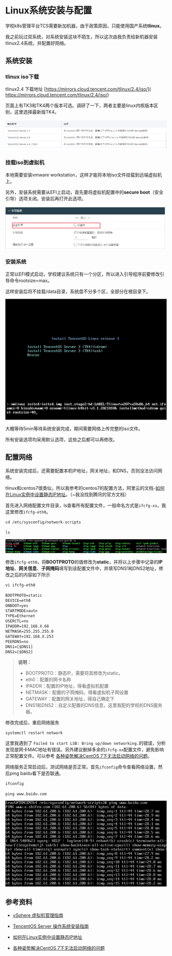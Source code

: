 # Linux系统安装与配置

学校k8s管理平台TCS需要新加机器，由于政策原因，只能使用国产系统**tlinux**。

我之前玩过双系统，对系统安装这块不陌生，所以这次由我负责给新机器安装tlinux2.4系统，并配置好网络。

## 系统安装

### **tlinux iso下载**

tlinux2.4 下载地址 [https://mirrors.cloud.tencent.com/tlinux/2.4/iso/]( https://mirrors.cloud.tencent.com/tlinux/2.4/iso/)

页面上有TK3和TK4两个版本可选。调研了一下，两者主要是linux内核版本区别，这里选择最新版TK4。

![image-20220920174802769](2022-09-20-安装Tlinux2.4.assets/image-20220920174802769.png)

### **挂载iso到虚拟机**

本地需要安装vmware workstation，这样才能将本地iso文件挂载到远端虚拟机上。

另外，安装系统需要从EFI上启动，首先要将虚拟机配置中的**secure boot**（安全引导）选项关闭。安装后再打开此选项。

![image-20220920175405315](2022-09-20-安装Tlinux2.4.assets/image-20220920175405315.png)

### **安装系统**

正常以EFI模式启动，学校建议系统只有一个分区，所以进入引导程序前要修改引导命令rootsize=max。

这样安装后将不挂载/data目录，系统盘不分多个区，全部分在根目录下。

![image-20220920175526422](2022-09-20-安装Tlinux2.4.assets/image-20220920175526422.png)

大概等待5min等待系统安装完成，期间需要网络上传完整的iso文件。

所有安装选项均采用默认选项，这些之后都可以再修改。

## 配置网络

系统安装完成后，还需要配置本机IP地址，网关地址，和DNS，否则没法访问网络。

tlinux和centos7很类似，所以我参考的centos7的配置方法，阿里云的文档-[如何在Linux实例中设置静态IP地址](https://help.aliyun.com/document_detail/410171.html)。（~我没找到腾讯的官方文档）

首先进入网络配置文件目录，ls查看所有配置文件，一般命名方式是`ifcfg-xx`，我这里修改`ifcfg-eth0`。

```
cd /etc/sysconfig/network-scripts

ls
```

![image-20220920180818594](2022-09-20-安装Tlinux2.4.assets/image-20220920180818594.png)

修改`ifcfg-eth0`，将**BOOTPROTO**的值修改为**static**，并将以上步骤中记录的**IP地址**、**网关信息**、**子网掩码**填写到该配置文件中，并填写DNS1和DNS2地址，修改之后的内容如下所示

```
vi ifcfg-eth0

BOOTPROTO=static
DEVICE=eth0
ONBOOT=yes
STARTMODE=auto
TYPE=Ethernet
USERCTL=no
IPADDR=192.168.X.68
NETMASK=255.255.255.0
GATEWAY=192.168.X.253
PEERDNS=no
DNS1=[$DNS1]
DNS2=[$DNS2]
```

>**说明：**
>
>- BOOTPROTO：静态IP，需要将其修改为static。
>- eth0：配置的网卡名称
>- IPADDR：配置的IP地址，得看虚拟机配置
>- NETMASK：配置的子网掩码，得看虚拟机子网设置
>- GATEWAY：配置的网关地址，得自己确定下
>- DNS1和DNS2：自定义配置的DNS信息，这里我配的学校的DNS服务器。

修改完成后，重启网络服务

```
systemctl restart network
```

这里我遇到了 `Failed to start LSB: Bring up/down networking.`的错误，分析发现是网卡MAC地址有错误。另外建议删掉多余的`ifcfg-xx`配置文件，避免影响正常配置文件。可以参考 [各种姿势解决CentOS 7下无法启动网络的问题](https://cloud.tencent.com/developer/article/1354933)。

网络服务正常启动后，测试网络是否正常。首先`ifconfig`命令查看网络设置，然后ping baidu看下是否联通。

```
ifconfig

ping www.baidu.com
```

![image-20220920181706366](2022-09-20-安装Tlinux2.4.assets/image-20220920181706366.png)

## 参考资料

- [vSphere 虚拟机管理指南](https://www.vmware.com/files/cn/pdf/support/VMware-vsp_41_vm_admin_guide-PG-CN.pdf)

- [TencentOS Server 操作系统安装指南](http://mirrors.tencent.com/tlinux/2.4/iso/TencentOS_Server_Installation.pdf)

- [如何在Linux实例中设置静态IP地址](https://help.aliyun.com/document_detail/410171.html)

- [各种姿势解决CentOS 7下无法启动网络的问题](https://cloud.tencent.com/developer/article/1354933)

  